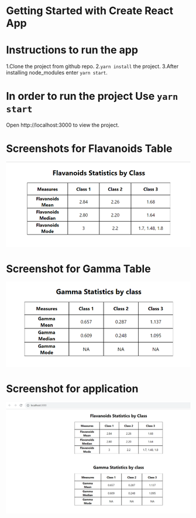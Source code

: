 # Getting Started with Create React App

# Instructions to run the app
1.Clone the project from github repo.
2.`yarn install` the project.
3.After installing node_modules enter `yarn start`.


# In order to run the project Use `yarn start`
Open http://localhost:3000 to view the project.

# Screenshots for Flavanoids Table
![Alt text](image.png)

# Screenshot for Gamma Table
![Alt text](image-1.png)

# Screenshot for application
![Alt text](image-2.png)
